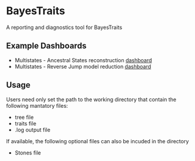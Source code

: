 # BayesTraits

A reporting and diagnostics tool for BayesTraits

## Example Dashboards

* Multistates - Ancestral States reconstruction [dashboard](./bayestrace_flex/examples/Artiodactyl_multistates_fossilised/bayestrace_flex_fossilised.html)
* Multistates - Reverse Jump model reduction [dashboard](./bayestrace_flex/examples/Artiodactyl_reduction/bayestrace_flex_reduction.html)

## Usage

Users need only set the path to the working directory that contain the following mantatory files:

* tree file
* traits file
* .log output file

If available, the following optional files can also be incuded in the directory

* Stones file
